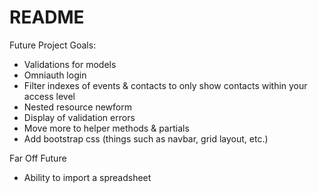 # README

Future Project Goals:
* Validations for models 
* Omniauth login
* Filter indexes of events & contacts to only show contacts within your access level 
* Nested resource newform 
* Display of validation errors 
* Move more to helper methods & partials
* Add bootstrap css (things such as navbar, grid layout, etc.)

Far Off Future
* Ability to import a spreadsheet

